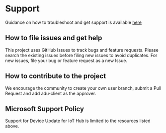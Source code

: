 # Support
Guidance on how to troubleshoot and get support is available [here](https://docs.microsoft.com/azure/iot-hub-device-update/troubleshoot-device-update)

## How to file issues and get help  
This project uses GitHub Issues to track bugs and feature requests. Please search the existing 
issues before filing new issues to avoid duplicates.  For new issues, file your bug or 
feature request as a new Issue.

## How to contribute to the project 
We encourage the community to create your own user branch, submit a Pull Request and add adu-client as the approver.

## Microsoft Support Policy  

Support for Device Update for IoT Hub is limited to the resources listed above. 
